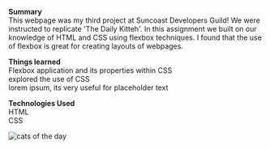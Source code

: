  <strong>Summary</strong><br/>
This webpage was my third project at Suncoast Developers Guild! We were instructed to replicate 'The Daily Kitteh'. In this assignment we built on our knowledge of HTML and CSS using flexbox techniques. I found that the use of flexbox is great for creating layouts of webpages.   

<strong>Things learned</strong><br/>
Flexbox application and its properties within CSS<br/>
explored the use of CSS <br/>
lorem ipsum, its very useful for placeholder text<br/>

<strong>Technologies Used</strong><br/>
HTML<br/>
CSS<br/>


![cats of the day](https://user-images.githubusercontent.com/44300521/49691062-8d13df00-fb08-11e8-990a-890af4d47ef8.gif)
